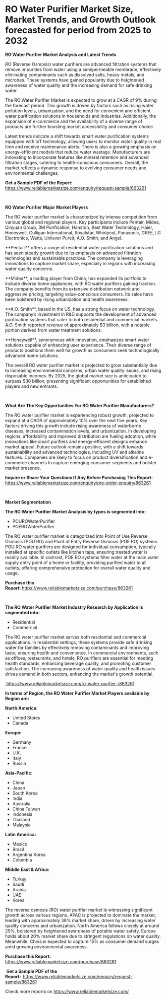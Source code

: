 <p><h1>RO Water Purifier Market Size, Market Trends, and Growth Outlook forecasted for period from 2025 to 2032</h1></p><p><strong>RO Water Purifier Market Analysis and Latest Trends</strong></p>
<p><p>RO (Reverse Osmosis) water purifiers are advanced filtration systems that remove impurities from water using a semipermeable membrane, effectively eliminating contaminants such as dissolved salts, heavy metals, and microbes. These systems have gained popularity due to heightened awareness of water quality and the increasing demand for safe drinking water.</p><p>The RO Water Purifier Market is expected to grow at a CAGR of 9% during the forecast period. This growth is driven by factors such as rising water pollution levels, urbanization, and the need for convenient and efficient water purification solutions in households and industries. Additionally, the expansion of e-commerce and the availability of a diverse range of products are further boosting market accessibility and consumer choice.</p><p>Latest trends indicate a shift towards smart water purification systems equipped with IoT technology, allowing users to monitor water quality in real time and receive maintenance alerts. There is also a growing emphasis on energy-efficient models that reduce water wastage. Manufacturers are innovating to incorporate features like mineral retention and advanced filtration stages, catering to health-conscious consumers. Overall, the market reflects a dynamic response to evolving consumer needs and environmental challenges.</p></p>
<p><strong>Get a Sample PDF of the Report:&nbsp;</strong> <a href="https://www.reliablemarketsize.com/enquiry/request-sample/863261?utm_campaign=2747&utm_medium=2&utm_source=Github&utm_content=ia&utm_term=08042025&utm_id=ro-water-purifier">https://www.reliablemarketsize.com/enquiry/request-sample/863261</a></p>
<p>&nbsp;</p>
<p><strong>RO Water Purifier Major Market Players</strong></p>
<p><p>The RO water purifier market is characterized by intense competition from various global and regional players. Key participants include Pentair, Midea, Qinyuan Group, 3M Purification, Hanston, Best Water Technology, Haier, Honeywell, Culligan International, Royalstar, Whirlpool, Panasonic, GREE, LG Electronics, Watts, Unilever Pureit, A.O. Smith, and Angel.</p><p>**Pentair** offers a range of residential water purification solutions and has seen steady growth due to its emphasis on advanced filtration technologies and sustainable practices. The company is leveraging innovations to capture market share, especially in regions with increasing water quality concerns.</p><p>**Midea**, a leading player from China, has expanded its portfolio to include diverse home appliances, with RO water purifiers gaining traction. The company benefits from its extensive distribution network and aggressive pricing, targeting value-conscious consumers. Its sales have been bolstered by rising urbanization and health awareness.</p><p>**A.O. Smith**, based in the US, has a strong focus on water technology. The company’s investment in R&D supports the development of advanced purification systems that cater to both residential and commercial markets. A.O. Smith reported revenue of approximately $3 billion, with a notable portion derived from water treatment solutions.</p><p>**Honeywell**, synonymous with innovation, emphasizes smart water solutions capable of enhancing user experience. Their diverse range of products positions them well for growth as consumers seek technologically advanced home solutions.</p><p>The overall RO water purifier market is projected to grow substantially due to increasing environmental concerns, urban water quality issues, and rising disposable incomes. By 2025, the global market size is anticipated to surpass $30 billion, presenting significant opportunities for established players and new entrants.</p></p>
<p>&nbsp;</p>
<p><strong>What Are The Key Opportunities For RO Water Purifier Manufacturers?</strong></p>
<p><p>The RO water purifier market is experiencing robust growth, projected to expand at a CAGR of approximately 10% over the next five years. Key factors driving this growth include rising awareness of waterborne diseases, increased contamination levels, and urbanization. In developing regions, affordability and improved distribution are fueling adoption, while innovations like smart purifiers and energy-efficient designs enhance market appeal. Future outlook remains positive, with a shift towards sustainability and advanced technologies, including UV and alkaline features. Companies are likely to focus on product diversification and e-commerce channels to capture emerging consumer segments and bolster market presence.</p></p>
<p><strong>Inquire or Share Your Questions If Any Before Purchasing This Report:</strong> <a href="https://www.reliablemarketsize.com/enquiry/pre-order-enquiry/863261?utm_campaign=2747&utm_medium=2&utm_source=Github&utm_content=ia&utm_term=08042025&utm_id=ro-water-purifier">https://www.reliablemarketsize.com/enquiry/pre-order-enquiry/863261</a></p>
<p>&nbsp;</p>
<p><strong>Market Segmentation</strong></p>
<p><strong>The RO Water Purifier Market Analysis by types is segmented into:</strong></p>
<p><ul><li>POUROWaterPurifier</li><li>POEROWaterPurifier</li></ul></p>
<p><p>The RO water purifier market is categorized into Point of Use Reverse Osmosis (POU RO) and Point of Entry Reverse Osmosis (POE RO) systems. POU RO water purifiers are designed for individual consumption, typically installed at specific outlets like kitchen taps, ensuring treated water is readily available. In contrast, POE RO systems filter water at the main water supply entry point of a home or facility, providing purified water to all outlets, offering comprehensive protection for overall water quality and usage.</p></p>
<p><strong>Purchase this Report:&nbsp;</strong><a href="https://www.reliablemarketsize.com/purchase/863261?utm_campaign=2747&utm_medium=2&utm_source=Github&utm_content=ia&utm_term=08042025&utm_id=ro-water-purifier">https://www.reliablemarketsize.com/purchase/863261</a></p>
<p>&nbsp;</p>
<p><strong>The RO Water Purifier Market Industry Research by Application is segmented into:</strong></p>
<p><ul><li>Residential</li><li>Commercial</li></ul></p>
<p><p>The RO water purifier market serves both residential and commercial applications. In residential settings, these systems provide safe drinking water for families by effectively removing contaminants and improving taste, ensuring health and convenience. In commercial environments, such as offices, restaurants, and hotels, RO purifiers are essential for meeting health standards, enhancing beverage quality, and promoting customer satisfaction. The increasing awareness of water quality and health issues drives demand in both sectors, enhancing the market's growth potential.</p></p>
<p><a href="https://www.reliablemarketsize.com/ro-water-purifier-r863261?utm_campaign=2747&utm_medium=2&utm_source=Github&utm_content=ia&utm_term=08042025&utm_id=ro-water-purifier">&nbsp;https://www.reliablemarketsize.com/ro-water-purifier-r863261</a></p>
<p><strong>In terms of Region, the RO Water Purifier Market Players available by Region are:</strong></p>
<p>
    <p> <strong> North America: </strong>
        <ul>
            <li>United States</li>
            <li>Canada</li>
        </ul>
        </p> 
    <p> <strong> Europe: </strong>
        <ul>
            <li>Germany</li>
            <li>France</li>
            <li>U.K.</li>
            <li>Italy</li>
            <li>Russia</li>
        </ul>
        </p> 
    <p> <strong> Asia-Pacific: </strong>
        <ul>
            <li>China</li>
            <li>Japan</li>
            <li>South Korea</li>
            <li>India</li>
            <li>Australia</li>
            <li>China Taiwan</li>
            <li>Indonesia</li>
            <li>Thailand</li>
            <li>Malaysia</li>
        </ul>
        </p> 
    <p> <strong> Latin America: </strong>
        <ul>
            <li>Mexico</li>
            <li>Brazil</li>
            <li>Argentina Korea</li>
            <li>Colombia</li>
        </ul>
        </p> 
    <p> <strong> Middle East & Africa: </strong>
        <ul>
            <li>Turkey</li>
            <li>Saudi</li>
            <li>Arabia</li>
            <li>UAE</li>
            <li>Korea</li>
        </ul>
    </p>
    </p>
<p><p>The reverse osmosis (RO) water purifier market is witnessing significant growth across various regions. APAC is projected to dominate the market, leading with approximately 38% market share, driven by increasing water quality concerns and urbanization. North America follows closely at around 25%, bolstered by heightened awareness of potable water safety. Europe holds about 20% market share due to stringent regulations on water quality. Meanwhile, China is expected to capture 15% as consumer demand surges amid growing environmental awareness.</p></p>
<p><strong>Purchase this Report: </strong><a href="https://www.reliablemarketsize.com/purchase/863261?utm_campaign=2747&utm_medium=2&utm_source=Github&utm_content=ia&utm_term=08042025&utm_id=ro-water-purifier">https://www.reliablemarketsize.com/purchase/863261</a></p>
<p>&nbsp;<strong>Get a Sample PDF of the Report:&nbsp;&nbsp;</strong><a href="https://www.reliablemarketsize.com/enquiry/request-sample/863261?utm_campaign=2747&utm_medium=2&utm_source=Github&utm_content=ia&utm_term=08042025&utm_id=ro-water-purifier">https://www.reliablemarketsize.com/enquiry/request-sample/863261</a></p>
<p><strong></strong></p>
<p>Check more reports on <a href="https://www.reliablemarketsize.com/?utm_campaign=2747&utm_medium=2&utm_source=Github&utm_content=ia&utm_term=08042025&utm_id=ro-water-purifier">https://www.reliablemarketsize.com/</a></p>